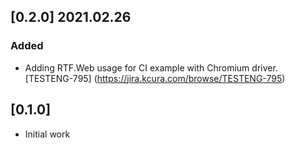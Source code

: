 ## [0.2.0] 2021.02.26

### Added
- Adding RTF.Web usage for CI example with Chromium driver. [TESTENG-795] (https://jira.kcura.com/browse/TESTENG-795)

## [0.1.0]

- Initial work
